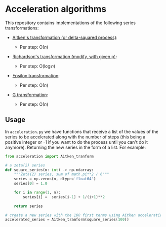 # Acceleration algorithms

This repository contains implementations of the following series transformations:

* [Aitken's transformation (or delta-squared process)](https://en.wikipedia.org/wiki/Aitken%27s_delta-squared_process):
  - Per step: O($n$)

* [Richardson's transformation (modify, with given p)](https://en.wikipedia.org/wiki/Richardson_extrapolation):
  - Per step: O($\log n$)

* [Epsilon transformation](https://www.sciencedirect.com/science/article/pii/S0377042700003551):
  - Per step: O($n$)

* [G transformation](https://epubs.siam.org/doi/abs/10.1137/0704032?journalCode=sjnaam):
  - Per step: O($n$)

## Usage

In `acceleration.py` we have functions that receive a list of the values of the series to be accelerated along with the number of steps (this being a positive integer or -1 if you want to do the process until you can't do it anymore). Returning the new series in the form of a list. For example:

```python
from acceleration import Aitken_tranform

# a zeta(2) series
def square_series(n: int) -> np.ndarray:
    """Zeta(2) series, sum of math.pi**2 / 6"""
    series = np.zeros(n, dtype='float64')
    series[0] = 1.0

    for i in range(1, n):
        series[i] =  series[i-1] + 1/(i+1)**2
    
    return series

# create a new series with the 100 first terms using Aitken acceleration
accelerated_series = Aitken_tranform(square_series(100))
```
